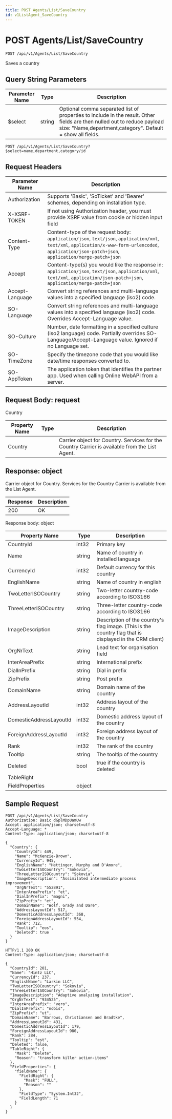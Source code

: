 ```yaml
---
title: POST Agents/List/SaveCountry
id: v1ListAgent_SaveCountry
---
```


# POST Agents/List/SaveCountry

```http
POST /api/v1/Agents/List/SaveCountry
```

Saves a country







## Query String Parameters

| Parameter Name | Type |  Description |
|----------------|------|--------------|
| $select | string |  Optional comma separated list of properties to include in the result. Other fields are then nulled out to reduce payload size: "Name,department,category". Default = show all fields. |

```http
POST /api/v1/Agents/List/SaveCountry?$select=name,department,category/id
```


## Request Headers

| Parameter Name | Description |
|----------------|-------------|
| Authorization  | Supports 'Basic', 'SoTicket' and 'Bearer' schemes, depending on installation type. |
| X-XSRF-TOKEN   | If not using Authorization header, you must provide XSRF value from cookie or hidden input field |
| Content-Type | Content-type of the request body: `application/json`, `text/json`, `application/xml`, `text/xml`, `application/x-www-form-urlencoded`, `application/json-patch+json`, `application/merge-patch+json` |
| Accept         | Content-type(s) you would like the response in: `application/json`, `text/json`, `application/xml`, `text/xml`, `application/json-patch+json`, `application/merge-patch+json` |
| Accept-Language | Convert string references and multi-language values into a specified language (iso2) code. |
| SO-Language | Convert string references and multi-language values into a specified language (iso2) code. Overrides Accept-Language value. |
| SO-Culture | Number, date formatting in a specified culture (iso2 language) code. Partially overrides SO-Language/Accept-Language value. Ignored if no Language set. |
| SO-TimeZone | Specify the timezone code that you would like date/time responses converted to. |
| SO-AppToken | The application token that identifies the partner app. Used when calling Online WebAPI from a server. |

## Request Body: request  

Country 

| Property Name | Type |  Description |
|----------------|------|--------------|
| Country |  | Carrier object for Country. Services for the Country Carrier is available from the <see cref="T:SuperOffice.CRM.Services.IListAgent">List Agent</see>. |


## Response: object

Carrier object for Country.
Services for the Country Carrier is available from the <see cref="T:SuperOffice.CRM.Services.IListAgent">List Agent</see>.

| Response | Description |
|----------------|-------------|
| 200 | OK |

Response body: object

| Property Name | Type |  Description |
|----------------|------|--------------|
| CountryId | int32 | Primary key |
| Name | string | Name of country in installed language |
| CurrencyId | int32 | Default currency for this country |
| EnglishName | string | Name of country in english |
| TwoLetterISOCountry | string | Two-letter country-code according to ISO3166 |
| ThreeLetterISOCountry | string | Three-letter country-code according to ISO3166 |
| ImageDescription | string | Description of the country's flag image. (This is the country flag that is displayed in the CRM client) |
| OrgNrText | string | Lead text for organisation field |
| InterAreaPrefix | string | International prefix |
| DialInPrefix | string | Dial in prefix |
| ZipPrefix | string | Post prefix |
| DomainName | string | Domain name of the country |
| AddressLayoutId | int32 | Address layout of the country |
| DomesticAddressLayoutId | int32 | Domestic address layout of the country |
| ForeignAddressLayoutId | int32 | Foreign address layout of the country |
| Rank | int32 | The rank of the country |
| Tooltip | string | The tooltip of the country |
| Deleted | bool | true if the country is deleted |
| TableRight |  |  |
| FieldProperties | object |  |

## Sample Request

```http!
POST /api/v1/Agents/List/SaveCountry
Authorization: Basic dGplMDpUamUw
Accept: application/json; charset=utf-8
Accept-Language: *
Content-Type: application/json; charset=utf-8

{
  "Country": {
    "CountryId": 449,
    "Name": "McKenzie-Brown",
    "CurrencyId": 945,
    "EnglishName": "Hettinger, Murphy and D'Amore",
    "TwoLetterISOCountry": "Sokovia",
    "ThreeLetterISOCountry": "Sokovia",
    "ImageDescription": "Assimilated intermediate process improvement",
    "OrgNrText": "552891",
    "InterAreaPrefix": "et",
    "DialInPrefix": "magni",
    "ZipPrefix": "et",
    "DomainName": "Wolf, Grady and Dare",
    "AddressLayoutId": 517,
    "DomesticAddressLayoutId": 368,
    "ForeignAddressLayoutId": 554,
    "Rank": 712,
    "Tooltip": "eos",
    "Deleted": true
  }
}
```

```http_
HTTP/1.1 200 OK
Content-Type: application/json; charset=utf-8

{
  "CountryId": 201,
  "Name": "Hintz LLC",
  "CurrencyId": 237,
  "EnglishName": "Larkin LLC",
  "TwoLetterISOCountry": "Sokovia",
  "ThreeLetterISOCountry": "Sokovia",
  "ImageDescription": "Adaptive analyzing installation",
  "OrgNrText": "934525",
  "InterAreaPrefix": "vero",
  "DialInPrefix": "nobis",
  "ZipPrefix": "ut",
  "DomainName": "Barrows, Christiansen and Bradtke",
  "AddressLayoutId": 431,
  "DomesticAddressLayoutId": 179,
  "ForeignAddressLayoutId": 980,
  "Rank": 284,
  "Tooltip": "est",
  "Deleted": false,
  "TableRight": {
    "Mask": "Delete",
    "Reason": "transform killer action-items"
  },
  "FieldProperties": {
    "fieldName": {
      "FieldRight": {
        "Mask": "FULL",
        "Reason": ""
      },
      "FieldType": "System.Int32",
      "FieldLength": 71
    }
  }
}
```